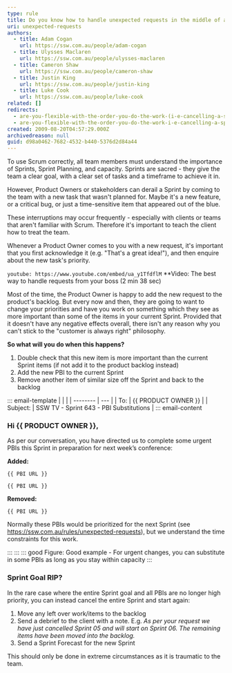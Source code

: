 ```yaml
---
type: rule
title: Do you know how to handle unexpected requests in the middle of a Sprint?
uri: unexpected-requests
authors:
  - title: Adam Cogan
    url: https://ssw.com.au/people/adam-cogan
  - title: Ulysses Maclaren
    url: https://ssw.com.au/people/ulysses-maclaren
  - title: Cameron Shaw
    url: https://ssw.com.au/people/cameron-shaw
  - title: Justin King
    url: https://ssw.com.au/people/justin-king
  - title: Luke Cook
    url: https://ssw.com.au/people/luke-cook
related: []
redirects:
  - are-you-flexible-with-the-order-you-do-the-work-(i-e-cancelling-a-sprint)
  - are-you-flexible-with-the-order-you-do-the-work-i-e-cancelling-a-sprint
created: 2009-08-20T04:57:29.000Z
archivedreason: null
guid: d98a0462-7682-4532-b440-5376d2d84a44
---
```

To use Scrum correctly, all team members must understand the importance of Sprints, Sprint Planning, and capacity. Sprints are sacred - they give the team a clear goal, with a clear set of tasks and a timeframe to achieve it in.

However, Product Owners or stakeholders can derail a Sprint by coming to the team with a new task that wasn't planned for. Maybe it's a new feature, or a critical bug, or just a time-sensitive item that appeared out of the blue.

<!--endintro-->

These interruptions may occur frequently - especially with clients or teams that aren't familiar with Scrum. Therefore it's important to teach the client how to treat the team.

Whenever a Product Owner comes to you with a new request, it's important that you first acknowledge it (e.g. "That's a great idea!"), and then enquire about the new task's priority.

`youtube: https://www.youtube.com/embed/ua_y1TfdflM`
\*\*Video: The best way to handle requests from your boss (2 min 38 sec)

Most of the time, the Product Owner is happy to add the new request to the product's backlog. But every now and then, they are going to want to change your priorities and have you work on something which they see as more important than some of the items in your current Sprint. Provided that it doesn't have any negative effects overall, there isn't any reason why you can't stick to the "customer is always right" philosophy.

**So what will you do when this happens?**

1. Double check that this new item is more important than the current Sprint items (if not add it to the product backlog instead)
2. Add the new PBI to the current Sprint
3. Remove another item of similar size off the Sprint and back to the backlog

::: email-template
|          |     |
| -------- | --- |
| To:      | {{ PRODUCT OWNER }} |
| Subject: | SSW TV - Sprint 643 - PBI Substitutions |
::: email-content  

### Hi {{ PRODUCT OWNER }},

As per our conversation, you have directed us to complete some urgent PBIs this Sprint in preparation for next week’s conference:

**Added:**

```
{{ PBI URL }}

{{ PBI URL }}
```

**Removed:**

```
{{ PBI URL }}
```

Normally these PBIs would be prioritized for the next Sprint (see https://ssw.com.au/rules/unexpected-requests), but we understand the time constraints for this work.

:::
:::
::: good
Figure: Good example - For urgent changes, you can substitute in some PBIs as long as you stay within capacity
::: 

### Sprint Goal RIP?

In the rare case where the entire Sprint goal and all PBIs are no longer high priority, you can instead cancel the entire Sprint and start again:

1. Move any left over work/items to the backlog
2. Send a debrief to the client with a note. E.g. *As per your request we have just cancelled Sprint 05 and will start on Sprint 06. The remaining items have been moved into the backlog.*
3. Send a Sprint Forecast for the new Sprint

This should only be done in extreme circumstances as it is traumatic to the team.